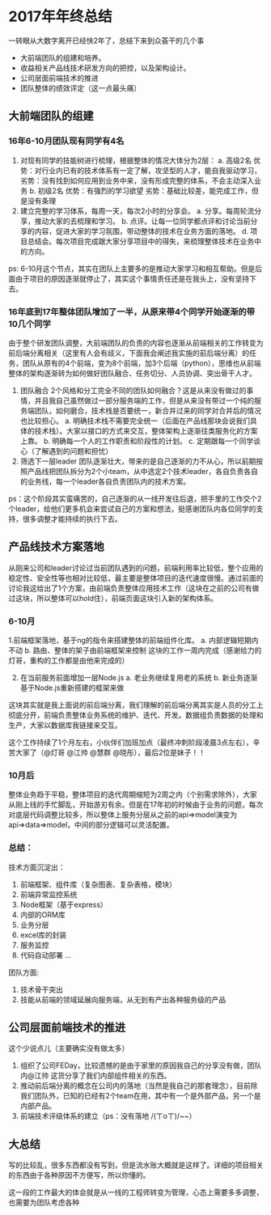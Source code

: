 # 2017年年终总结
一转眼从大数字离开已经快2年了，总结下来到众荟干的几个事

* 大前端团队的组建和培养。
* 收益相关产品线技术研发方向的把控，以及架构设计。
* 公司层面前端技术的推进
* 团队整体的绩效评定（这一点最头痛）

## 大前端团队的组建

### 16年6-10月团队现有同学有4名

1. 对现有同学的技能树进行梳理，根据整体的情况大体分为2层：
	a. 高级2名
		优势：对行业内已有的技术体系有一定了解，攻坚型的人才，能自我驱动学习，
		劣势：没有找到如何应用到业务中来，没有形成完整的体系，不会主动深入业务
	b. 初级2名
		优势：有强烈的学习欲望
		劣势：基础比较差，能完成工作，但是没有条理
2. 建立完整的学习体系，每周一天，每次2小时的分享会。
	a. 分享。每周轮流分享，推动大家的去梳理和学习。
	b. 点评。让每一位同学都点评和讨论当前分享的内容，促进大家的学习氛围，带动整体的技术在业务方面的落地。
	d. 项目总结会。每次项目完成跟大家分享项目中的得失，来梳理整体技术在业务中的方向。

ps: 6-10月这个节点，其实在团队上主要多的是推动大家学习和相互帮助。但是后面由于项目的原因逐渐就停止了，其实这个事情责任还是在我头上，没有坚持下去。

### 16年底到17年整体团队增加了一半，从原来带4个同学开始逐渐的带10几个同学

由于整个研发团队调整，大前端团队的负责的内容也逐渐从前端相关的工作转变为前后端分离相关（这里有人会有歧义，下面我会阐述我实施的前后端分离）的任务，团队从原有的4个前端，变为8个前端，加3个后端（python），思维也从前端整体的架构逐渐转为如何做好团队融合、任务切分、人员协调、突出骨干人才。

1. 团队融合
	2个风格和分工完全不同的团队如何融合？这是从来没有做过的事情，并且我自己虽然做过一部分服务端的工作，但是从来没有带过一个纯的服务端团队，如何磨合，技术栈是否要统一，新合并过来的同学对合并后的情况也比较担心。
		a. 明确技术栈不需要完全统一（后面在产品线那块会说我们具体的技术栈）。大家以接口的方式来交互，整体架构上逐渐往类服务化的方案上靠。
		b. 明确每一个人的工作职责和阶段性的计划。
		c. 定期跟每一个同学谈心（了解遇到的问题和担忧）
2. 筛选下一层leader
	团队逐渐壮大，带来的是自己逐渐的力不从心，所以前期按照产品线把团队拆分为2个小team，从中选定2个技术leader，各自负责各自的业务线，每一个leader各自负责团队内的技术方案。

ps：这个阶段其实蛮痛苦的，自己逐渐的从一线开发往后退，把手里的工作交个2个leader，给他们更多机会来尝试自己的方案和想法，挺感谢团队内各位同学的支持，很多调整才能持续的执行下去。

## 产品线技术方案落地

从刚来公司和leader讨论过当前团队遇到的问题，前端利用率比较低，整个应用的稳定性、安全性等也相对比较低，最主要是整体项目的迭代速度很慢。通过前面的讨论我这给出了1个方案，由前端负责整体应用技术工作（这块在之前的公司有做过这块，所以整体可以hold住），前端页面这块引入新的架构体系。

### 6-10月

1.前端框架落地，基于ng的指令来搭建整体的前端组件化库。
	a. 内部逻辑短期内不动
	b. 路由、整体的架子由前端框架来控制
这块的工作一周内完成（感谢给力的灯哥，重构的工作都是由他来完成的）

2. 在当前服务前面增加一层Node.js
	a. 老业务继续复用老的系统
	b. 新业务逐渐基于Node.js重新搭建的框架来做

这块其实就是我上面说的前后端分离，我们理解的前后端分离其实是人员的分工上彻底分开，前端负责整体业务系统的维护、迭代、开发。数据组负责数据的处理和生产，大家以数据库我链接来交互。

这个工作持续了1个月左右，小伙伴们加班加点（最终冲刺阶段凌晨3点左右），辛苦大家了（@灯哥 @江帅 @慧群 @晓彤），最后2位是妹子！！

### 10月后

整体业务趋于平稳，整体项目的迭代周期缩短为2周之内（个别需求除外），大家从刚上线的手忙脚乱，开始游刃有余。但是在17年初的时候由于业务的问题，每次对底层代码调整比较多，所以整体上服务分层从之前的api=>model演变为api=>data=>model，中间的部分逻辑可以灵活配置。

### 总结：

技术方面沉淀出：
1. 前端框架、组件库（复杂图表、复杂表格，模块）
2. 前端异常监控系统
3. Node框架（基于express）
4. 内部的ORM库
5. 业务分层
6. excel库的封装
7. 服务监控
8. 代码自动部署
...

团队方面:

1. 技术骨干突出
2. 技能从前端的领域延展向服务端，从无到有产出各种服务级的产品


## 公司层面前端技术的推进

这个少说点儿（主要确实没有做太多）

1. 组织了公司FEDay，比较遗憾的是由于家里的原因我自己的分享没有做，团队内@江帅 这货分享了我们内部组件相关的东西。
2. 推动前后端分离的概念在公司内的落地（当然是我自己的那套理念），目前除我们团队外，已知的已经有2个team在用，其中有一个是外部产品，另一个是内部产品。
3. 前端技术评级体系的建立（ps：没有落地 /(ㄒoㄒ)/~~）


## 大总结

写的比较乱，很多东西都没有写到，但是流水账大概就是这样了。详细的项目相关的东西由于各种原因不方便写，所以你懂的。

这一段的工作最大的体会就是从一线的工程师转变为管理，心态上需要多多调整，也需要为团队考虑各种




























